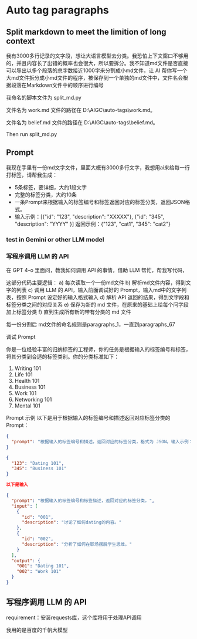 # Auto tag paragraphs

## Split markdown to meet the limition of long context
我有3000多行记录的文字段，想让大语言模型去分类。我恐怕上下文窗口不够用的，并且内容长了出错的概率也会很大，所以要拆分。我不知道md文件是否直接可以导出以多个段落的总字数接近1000字来分割成小md文件，让 AI 帮你写一个大md文件拆分成小md文件的程序，被保存到一个单独的md文件中，文件名会根据段落在Markdown文件中的顺序进行编号

我命名的脚本文件为 split_md.py

文件名为 work.md 文件的路径在 D:\AIGC\auto-tags\work.md。

文件名为 belief.md 文件的路径在 D:\AIGC\auto-tags\belief.md。

Then run split_md.py

## Prompt

我现在手里有一份md文字文件，里面大概有3000多行文字，我想用ai来给每一行打标签，请帮我生成：
- 5条标签，要详细，大约1段文字
- 完整的标签分类，大约10条
- 一条Prompt来根据输入的标签编号和标签返回对应的标签分类，返回JSON格式。
- 输入示例：[{"id": "123", "description": "XXXXX"}, {"id": "345", "description": "YYYY" }]
  返回示例：{"123", "cat1", "345": "cat2"}

### test in Gemini or other LLM model

### 写程序调用 LLM 的 API 

在 GPT 4-o 里面问，教我如何调用 API 的事情，借助 LLM 帮忙，帮我写代码，

这部分代码主要逻辑：
a) 每次读取一个一份md文件
b) 解析md文件内容，得到文字的列表
c) 调用 LLM 的 API，输入前面调试好的 Prompt，输入md中的文字列表，按照 Prompt 设定好的输入格式输入
d) 解析 API 返回的结果，得到文字段和标签分类之间的对应关系
e) 保存为新的 md 文件，在原来的基础上给每个问字段加上标签分类
f) 直到生成所有新的带有分类的 md 文件

每一份分割后 md文件的命名规则是paragraphs_1，一直到paragraphs_67

调试 Prompt

你是一位经验丰富的归纳标签的工程师，你的任务是根据输入的标签编号和标签，将其分类到合适的标签类别。你的分类标准如下：
1. Writing 101
2. Life 101
3. Health 101
4. Business 101
5. Work 101
6. Networking 101
7. Mental 101

Prompt 示例
以下是用于根据输入的标签编号和描述返回对应标签分类的 Prompt：


```json
{
  "prompt": "根据输入的标签编号和描述，返回对应的标签分类，格式为 JSON。输入示例：[{'id': '123', 'description': 'Mental 101'}, {'id': '345', 'description': 'Business 101'}]，返回示例：{'123': 'Mental 101', '345': 'Business 101'}"
}

{
  "123": "Dating 101",
  "345": "Business 101"
}

以下是输入

{
  "prompt": "根据输入的标签编号和标签描述，返回对应的标签分类。",
  "input": [
    {
      "id": "001",
      "description": "讨论了如何dating的内容。"
    },
    {
      "id": "002",
      "description": "分析了如何在职场摆脱学生思维。"
    }
  ],
  "output": {
    "001": "Dating 101",
    "002": "Work 101"
  }
}
```

## 写程序调用 LLM 的 API 

requirement：安装requests库，这个库将用于处理API调用

我用的是百度的千帆大模型




